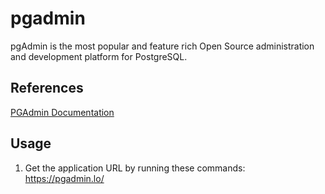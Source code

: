 # pgadmin

pgAdmin is the most popular and feature rich Open Source administration and development platform for PostgreSQL.

## References

[PGAdmin Documentation](https://www.pgadmin.org/)

## Usage

1. Get the application URL by running these commands:
  https://pgadmin.lo/
